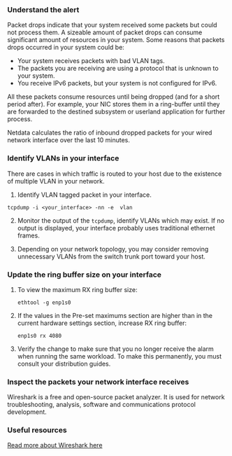 ### Understand the alert

Packet drops indicate that your system received some packets but could not process them. A sizeable amount of packet drops can consume significant amount of resources in your system. Some reasons that packets drops occurred in your system could be:

- Your system receives packets with bad VLAN tags.
- The packets you are receiving are using a protocol that is unknown to your system.
- You receive IPv6 packets, but your system is not configured for IPv6.

All these packets consume resources until being dropped (and for a short period after). For example, your NIC stores them in a ring-buffer until they are forwarded to the destined subsystem or userland application for further process.

Netdata calculates the ratio of inbound dropped packets for your wired network interface over the last 10 minutes.

### Identify VLANs in your interface

There are cases in which traffic is routed to your host due to the existence of multiple VLAN in your network.

1. Identify VLAN tagged packet in your interface.

```
tcpdump -i <your_interface> -nn -e  vlan
```

2. Monitor the output of the `tcpdump`, identify VLANs which may exist. If no output is displayed, your interface probably uses traditional ethernet frames.

3. Depending on your network topology, you may consider removing unnecessary VLANs from the switch trunk port toward your host.

### Update the ring buffer size on your interface

1. To view the maximum RX ring buffer size:

    ```
    ethtool -g enp1s0
    ```

2. If the values in the Pre-set maximums section are higher than in the current hardware settings section, increase RX
   ring buffer:

   ```
   enp1s0 rx 4080
   ```

3. Verify the change to make sure that you no longer receive the alarm when running the same workload. To make this
   permanently, you must consult your distribution guides.


### Inspect the packets your network interface receives

Wireshark is a free and open-source packet analyzer. It is used for network troubleshooting, analysis, software and communications protocol development.

### Useful resources

[Read more about Wireshark here](https://www.wireshark.org/)